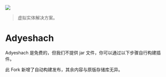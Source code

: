 ![](https://s1.ax1x.com/2020/08/14/dPNYx1.png)
> 虚拟实体解决方案。

# Adyeshach
Adyeshach 是免费的，但我们不提供 jar 文件，你可以通过以下步骤自行构建插件。

此 Fork 新增了自动构建发布，其余内容与原版存储库无异。
